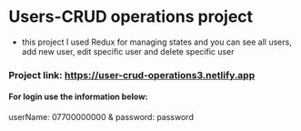 # Users-CRUD operations project
 - this project I used Redux for managing states and you can see all users, add new user, edit specific user and delete specific user

### Project link: https://user-crud-operations3.netlify.app

#### For login use the information below:
userName: 07700000000 &  password: password
